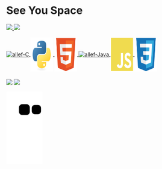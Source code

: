 # See You Space

<div >
  <a href="https://github.com/allefbcc">
  <img height="300em" src="https://github-readme-stats.vercel.app/api?username=allefbcc&show_icons=true&theme=radical&include_all_commits=true&count_private=true"/>
  <img height="300em" src="https://github-readme-stats.vercel.app/api/top-langs/?username=allefbcc&layout=compact&langs_count=6&theme=dark"/>  
</div>

<div style="display: inline_block"><br>

  <img align="center" alt="allef-C" height="90" width="60" src="https://cdn.jsdelivr.net/gh/devicons/devicon/icons/c/c-original.svg"/>  
  <img align="center" alt="allef-Python" height="90" width="60" src="https://raw.githubusercontent.com/devicons/devicon/master/icons/python/python-original.svg">
  <img align="center" alt="allef-HTML" height="90" width="60" src="https://raw.githubusercontent.com/devicons/devicon/master/icons/html5/html5-original.svg">
  <img align="center" alt="allef-Java" height="90" width="60" src="https://cdn.jsdelivr.net/gh/devicons/devicon/icons/java/java-original-wordmark.svg">
  <img align="center" alt="allef-Js" height="90" width="60" src="https://raw.githubusercontent.com/devicons/devicon/master/icons/javascript/javascript-plain.svg">
  <img align="center" alt="allef-CSS" height="90" width="60" src="https://raw.githubusercontent.com/devicons/devicon/master/icons/css3/css3-original.svg">
</div>

####

<div> 

  <a href = "mailto:allefbcc@gmail.com"><img src="https://img.shields.io/badge/Gmail-D14836?style=for-the-badge&logo=gmail&logoColor=white"></a>
  <a href="https://instagram.com/allef_allen" target="_blank"><img src="https://img.shields.io/badge/-Instagram-%23E4405F?style=for-the-badge&logo=instagram&logoColor=white" target="_blank"></a>
</div>

 ![snake gif](https://github.com/allefbcc/allefbcc/blob/output/github-contribution-grid-snake.svg)
